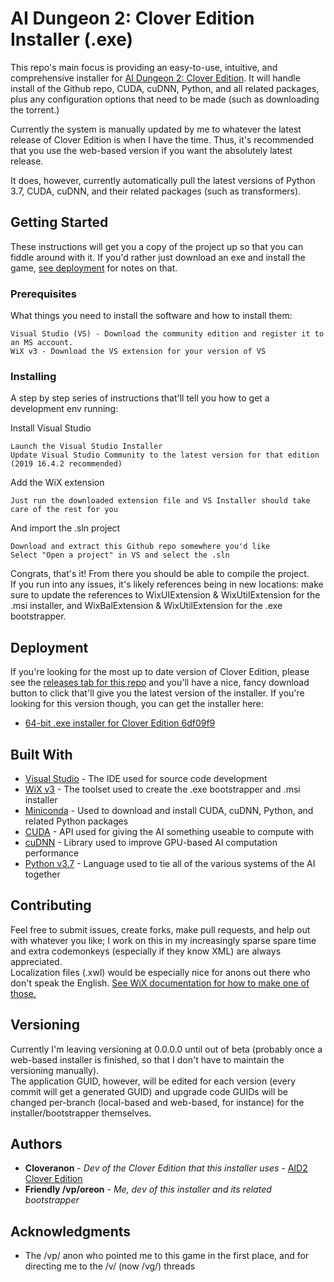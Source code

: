 # AI Dungeon 2: Clover Edition Installer (.exe)

This repo's main focus is providing an easy-to-use, intuitive, and comprehensive installer for [AI Dungeon 2: Clover Edition](https://github.com/cloveranon/Clover-Edition). It will handle install of the Github repo, CUDA, cuDNN, Python, and all related packages, plus any configuration options that need to be made (such as downloading the torrent.)

Currently the system is manually updated by me to whatever the latest release of Clover Edition is when I have the time. Thus, it's recommended that you use the web-based version if you want the absolutely latest release.

It does, however, currently automatically pull the latest versions of Python 3.7, CUDA, cuDNN, and their related packages (such as transformers).

## Getting Started

These instructions will get you a copy of the project up so that you can fiddle around with it. If you'd rather just download an exe and install the game, [see deployment](https://github.com/AIDungeonWiXAnon/AID2-Installer-Project#deployment) for notes on that.

### Prerequisites

What things you need to install the software and how to install them:

```
Visual Studio (VS) - Download the community edition and register it to an MS account.
WiX v3 - Download the VS extension for your version of VS
```

### Installing

A step by step series of instructions that'll tell you how to get a development env running:

Install Visual Studio

```
Launch the Visual Studio Installer
Update Visual Studio Community to the latest version for that edition (2019 16.4.2 recommended)
```

Add the WiX extension

```
Just run the downloaded extension file and VS Installer should take care of the rest for you
```

And import the .sln project

```
Download and extract this Github repo somewhere you'd like
Select "Open a project" in VS and select the .sln
```

Congrats, that's it! From there you should be able to compile the project.  
If you run into any issues, it's likely references being in new locations: make sure to update the references to WixUIExtension & WixUtilExtension for the .msi installer, and WixBalExtension & WixUtilExtension for the .exe bootstrapper.

## Deployment

If you're looking for the most up to date version of Clover Edition, please see the [releases tab for this repo](https://github.com/AIDungeonWiXAnon/AID2-Installer-Project/releases) and you'll have a nice, fancy download button to click that'll give you the latest version of the installer. If you're looking for this version though, you can get the installer here:
* [64-bit .exe installer for Clover Edition 6df09f9](https://mega.nz/#!z9MH1KCS!Cp1vlbBdvLDqFW23zho3-YM7e7jLAlZpf8xIyrq9EAc)

## Built With

* [Visual Studio](https://visualstudio.microsoft.com/) - The IDE used for source code development
* [WiX v3](https://wixtoolset.org/) - The toolset used to create the .exe bootstrapper and .msi installer
* [Miniconda](https://docs.conda.io/en/latest/miniconda.html) - Used to download and install CUDA, cuDNN, Python, and related Python packages
* [CUDA](https://developer.nvidia.com/cuda-zone) - API used for giving the AI something useable to compute with
* [cuDNN](https://developer.nvidia.com/cudnn) - Library used to improve GPU-based AI computation performance
* [Python v3.7](https://www.python.org/) - Language used to tie all of the various systems of the AI together

## Contributing

Feel free to submit issues, create forks, make pull requests, and help out with whatever you like; I work on this in my increasingly sparse spare time and extra codemonkeys (especially if they know XML) are always appreciated.  
Localization files (.xwl) would be especially nice for anons out there who don't speak the English. [See WiX documentation for how to make one of those.](https://wixtoolset.org/documentation/manual/v3/howtos/ui_and_localization/build_a_localized_version.html)

## Versioning

Currently I'm leaving versioning at 0.0.0.0 until out of beta (probably once a web-based installer is finished, so that I don't have to maintain the versioning manually).  
The application GUID, however, will be edited for each version (every commit will get a generated GUID) and upgrade code GUIDs will be changed per-branch (local-based and web-based, for instance) for the installer/bootstrapper themselves.

## Authors

* **Cloveranon** - *Dev of the Clover Edition that this installer uses* - [AID2 Clover Edition](https://github.com/cloveranon/Clover-Edition)
* **Friendly /vp/oreon** - *Me, dev of this installer and its related bootstrapper*

## Acknowledgments

* The /vp/ anon who pointed me to this game in the first place, and for directing me to the /v/ (now /vg/) threads

